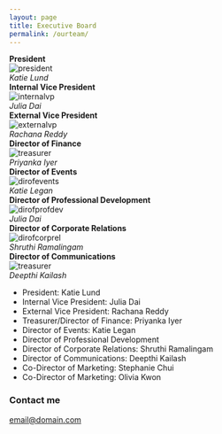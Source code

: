 ```yaml
---
layout: page
title: Executive Board
permalink: /ourteam/
---
```


<div class="row">
  <div class="column">
    <strong>President</strong><br>
    <img src="../images/katielund.jpg" alt='president' class='exec' />
    <br><em>Katie Lund</em>
  </div>
</div>

<div class="row">
  <div class="column">
    <strong>Internal Vice President</strong><br>
    <img src="../images/juliadai.jpg" alt='internalvp' class='exec' />
    <br><em>Julia Dai</em>
  </div>
  <div class="column">
    <strong>External Vice President</strong><br>
    <img src="../images/rachanareddy.jpg" alt='externalvp' class='exec' />
    <br><em>Rachana Reddy</em>
  </div>
  <div class="column">
    <strong>Director of Finance</strong><br>
    <img src="../images/priyankaiyer.png" alt='treasurer' class='exec' /> 
    <br><em>Priyanka Iyer</em>
  </div>
</div>

<div class="row">
  <div class="column">
    <strong>Director of Events</strong><br>
    <img src="../images/katielegan.jpg" alt='dirofevents' class='exec' />
    <br><em>Katie Legan</em>
  </div>
  <div class="column">
    <strong>Director of Professional Development</strong><br>
    <img src="../images/juliadai.jpg" alt='dirofprofdev' class='exec' />
    <br><em>Julia Dai</em>
  </div>
  <div class="column">
    <strong>Director of Corporate Relations</strong><br>
    <img src="../images/rachanareddy.jpg" alt='dirofcorprel' class='exec' />
    <br><em>Shruthi Ramalingam</em>
  </div>
</div>

<div class="row">
  <div class="column">
    <strong>Director of Communications</strong><br>
    <img src="../images/priyankaiyer.png" alt='treasurer' class='exec' /> 
    <br><em>Deepthi Kailash</em>
  </div>
</div>

- President: Katie Lund
- Internal Vice President: Julia Dai
- External Vice President: Rachana Reddy
- Treasurer/Director of Finance: Priyanka Iyer 
- Director of Events: Katie Legan
- Director of Professional Development
- Director of Corporate Relations: Shruthi Ramalingam
- Director of Communications: Deepthi Kailash
- Co-Director of Marketing: Stephanie Chui
- Co-Director of Marketing: Olivia Kwon 

### Contact me

[email@domain.com](mailto:email@domain.com)
